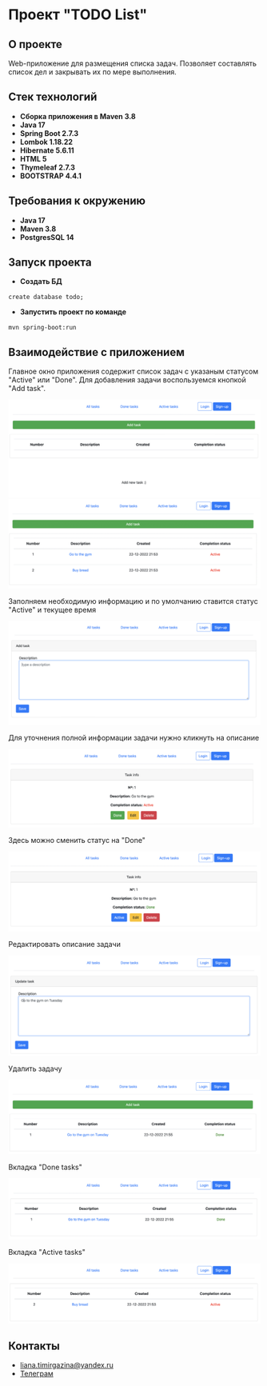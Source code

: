 # Проект "TODO List"

## О проекте

Web-приложение для размещения списка задач. Позволяет составлять список дел и закрывать их по мере выполнения.

## Стек технологий

- **Сборка приложения в Maven 3.8**
- **Java 17**
- **Spring Boot 2.7.3**
- **Lombok 1.18.22**
- **Hibernate 5.6.11**
- **HTML 5**
- **Thymeleaf 2.7.3**
- **BOOTSTRAP 4.4.1**

## Требования к окружению

 - **Java 17**
 - **Maven 3.8**
 - **PostgresSQL 14**

## Запуск проекта

- **Создать БД**
``` shell 
create database todo;
```
- **Запустить проект по команде**
``` shell 
mvn spring-boot:run
```

## Взаимодействие с приложением

Главное окно приложения содержит список задач с указаным статусом "Active" или "Done".
Для добавления задачи воспользуемся кнопкой "Add task".

![](images/EmptyTasks.png)
![](images/AllTasks.png)

Заполняем необходимую информацию и по умолчанию ставится статус "Active" и текущее время

![](images/Addtask.png)

Для уточнения полной информации задачи нужно кликнуть на описание

![](images/TaskInfo.png)

Здесь можно сменить статус на "Done"

![](images/TaskInfoWithDone.png)

Редактировать описание задачи

![](images/UpdateTask.png)

Удалить задачу

![](images/DeleteTask.png)

Вкладка "Done tasks"

![](images/MenuDoneTasks.png)

Вкладка "Active tasks"

![](images/MenuActiveTasks.png)

## Контакты

- liana.timirgazina@yandex.ru
- <a href="https://t.me/mymomsaysimcool/" target="_blank">Телеграм</a></h1>
   